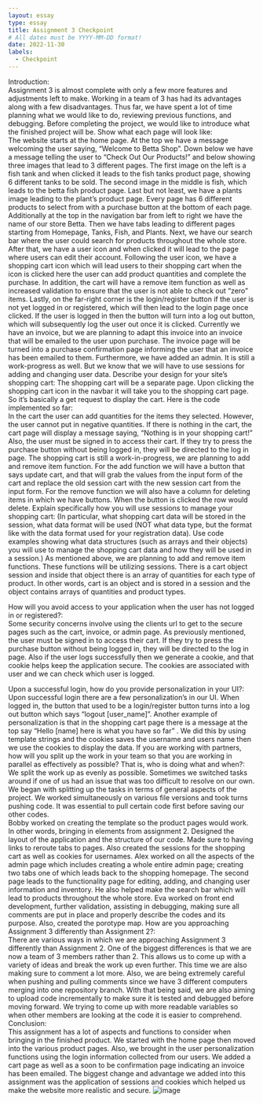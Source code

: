 ```yaml
---
layout: essay
type: essay
title: Assignment 3 Checkpoint
# All dates must be YYYY-MM-DD format!
date: 2022-11-30
labels: 
  - Checkpoint 
--- 
```


Introduction: <BR>
Assignment 3 is almost complete with only a few more features and adjustments left to make. Working in a team of 3 has had its advantages along with a few disadvantages. 
Thus far, we have spent a lot of time planning what we would like to do, reviewing previous functions, and debugging. Before completing the project, we would like to introduce what the finished project will be.
Show what each page will look like: <BR>
The website starts at the home page. At the top we have a message welcoming the user saying, “Welcome to Betta Shop”. Down below we have a message telling the user to “Check Out Our Products!” and below showing three images that lead to 3 different pages. The first image on the left is a fish tank and when clicked it leads to the fish tanks product page, showing 6 different tanks to be sold. The second image in the middle is fish, which leads to the betta fish product page. Last but not least, we have a plants image leading to the plant’s product page. Every page has 6 different products to select from with a purchase button at the bottom of each page. 
Additionally at the top in the navigation bar from left to right we have the name of our store Betta. Then we have tabs leading to different pages starting from Homepage, Tanks, Fish, and Plants. Next, we have our search bar where the user could search for products throughout the whole store. After that, we have a user icon and when clicked it will lead to the page where users can edit their account. Following the user icon, we have a shopping cart icon which will lead users to their shopping cart when the icon is clicked here the user can add product quantities and complete the purchase. In addition, the cart will have a remove item function as well as increased validation to ensure that the user is not able to check out “zero” items. 
Lastly, on the far-right corner is the login/register button if the user is not yet logged in or registered, which will then lead to the login page once clicked. If the user is logged in then the button will turn into a log out button, which will subsequently log the user out once it is clicked. 
Currently we have an invoice, but we are planning to adapt this invoice into an invoice that will be emailed to the user upon purchase. The invoice page will be turned into a purchase confirmation page informing the user that an invoice has been emailed to them.
Furthermore, we have added an admin. It is still a work-progress as well. But we know that we will have to use sessions for adding and changing user data. 
Describe your design for your site’s shopping cart: 
The shopping cart will be a separate page. Upon clicking the shopping cart icon in the navbar it will take you to the shopping cart page. So it’s basically a get request to display the cart. Here is the code implemented so far:  
In the cart the user can add quantities for the items they selected. However, the user cannot put in negative quantities. If there is nothing in the cart, the cart page will display a message saying, “Nothing is in your shopping cart!”
Also, the user must be signed in to access their cart. If they try to press the purchase button without being logged in, they will be directed to the log in page. 
The shopping cart is still a work-in-progress, we are planning to add and remove item function. For the add function we will have a button that says update cart, and that will grab the values from the input form of the cart and replace the old session cart with the new session cart from the input form. For the remove function we will also have a column for deleting items in which we have buttons. When the button is clicked the row would delete.
Explain specifically how you will use sessions to manage your shopping cart: (In particular, what shopping cart data will be stored in the session, what data format will be used (NOT what data type, but the format like with the data format used for your registration data). Use code examples showing what data structures (such as arrays and their objects) you will use to manage the shopping cart data and how they will be used in a session.)
 As mentioned above, we are planning to add and remove item functions. These functions will be utilizing sessions. 
There is a cart object session and inside that object there is an array of quantities for each type of product. In other words, cart is an object and is stored in a session and the object contains arrays of quantities and product types.
 
How will you avoid access to your application when the user has not logged in or registered?: <BR>
Some security concerns involve using the clients url to get to the secure pages such as the cart, invoice, or admin page. As previously mentioned, the user must be signed in to access their cart. If they try to press the purchase button without being logged in, they will be directed to the log in page. Also if the user logs successfully then we generate a cookie, and that cookie helps keep the application secure. The cookies are associated with user and we can check which user is logged. 

Upon a successful login, how do you provide personalization in your UI?:<BR>
Upon successful login there are a few personalization’s in our UI. When logged in, the button that used to be a login/register button turns into a log out button which says “logout [user_name]”. Another example of personalization is that in the shopping cart page there is a message at the top say “Hello [name] here is what you have so far” .
We did this by using template strings and the cookies saves the username and users name then we use the cookies to display the data. 
If you are working with partners, how will you split up the work in your team so that you are working in parallel as effectively as possible? That is, who is doing what and when?: <BR>
We split the work up as evenly as possible. Sometimes we switched tasks around if one of us had an issue that was too difficult to resolve on our own. We began with splitting up the tasks in terms of general aspects of the project. We worked simultaneously on various file versions and took turns pushing code. It was essential to pull certain code first before saving our other codes.  
Bobby worked on creating the template so the product pages would work. In other words, bringing in elements from assignment 2. Designed the layout of the application and the structure of our code. Made sure to having links to reroute tabs to pages. Also created the sessions for the shopping cart as well as cookies for usernames. 
Alex worked on all the aspects of the admin page which includes creating a whole entire admin page; creating two tabs one of which leads back to the shopping homepage. The second page leads to the functionality page for editing, adding, and changing user information and inventory.  He also helped make the search bar which will lead to products throughout the whole store.
Eva worked on front end development, further validation, assisting in debugging, making sure all comments are put in place and properly describe the codes and its purpose. Also, created the porotype map. 
How are you approaching Assignment 3 differently than Assignment 2?:<BR>
There are various ways in which we are approaching Assignment 3 differently than Assignment 2. One of the biggest differences is that we are now a team of 3 members rather than 2. This allows us to come up with a variety of ideas and break the work up even further. This time we are also making sure to comment a lot more. Also, we are being extremely careful when pushing and pulling comments since we have 3 different computers merging into one repository branch. With that being said, we are also aiming to upload code incrementally to make sure it is tested and debugged before moving forward. We trying to come up with more readable variables so when other members are looking at the code it is easier to comprehend. 
Conclusion:<BR>
This assignment has a lot of aspects and functions to consider when bringing in the finished product. We started with the home page then moved into the various product pages. Also, we brought in the user personalization functions using the login information collected from our users. We added a cart page as well as a soon to be confirmation page indicating an invoice has been emailed. The biggest change and advantage we added into this assignment was the application of sessions and cookies which helped us make the website more realistic and secure. 
![image](https://user-images.githubusercontent.com/89216883/204743034-232a0e44-4489-4f67-bab2-6d0c8486c2f9.png)
